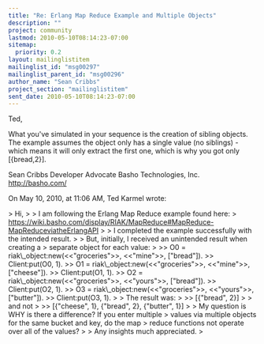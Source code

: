 ```yaml
---
title: "Re: Erlang Map Reduce Example and Multiple Objects"
description: ""
project: community
lastmod: 2010-05-10T08:14:23-07:00
sitemap:
  priority: 0.2
layout: mailinglistitem
mailinglist_id: "msg00297"
mailinglist_parent_id: "msg00296"
author_name: "Sean Cribbs"
project_section: "mailinglistitem"
sent_date: 2010-05-10T08:14:23-07:00
---
```



Ted,

What you've simulated in your sequence is the creation of sibling objects. The 
example assumes the object only has a single value (no siblings) - which means 
it will only extract the first one, which is why you got only [{bread,2}].

Sean Cribbs 
Developer Advocate
Basho Technologies, Inc.
http://basho.com/

On May 10, 2010, at 11:06 AM, Ted Karmel wrote:

&gt; Hi,
&gt; 
&gt; I am following the Erlang Map Reduce example found here:
&gt; https://wiki.basho.com/display/RIAK/MapReduce#MapReduce-MapReduceviatheErlangAPI
&gt; 
&gt; I completed the example successfully with the intended result.
&gt; 
&gt; But, initially, I received an unintended result when creating a
&gt; separate object for each value:
&gt; 
&gt;&gt; O0 = riak\\_object:new(&lt;&lt;"groceries"&gt;&gt;, &lt;&lt;"mine"&gt;&gt;, ["bread"]).
&gt;&gt; Client:put(O0, 1).
&gt;&gt; O1 = riak\\_object:new(&lt;&lt;"groceries"&gt;&gt;, &lt;&lt;"mine"&gt;&gt;, ["cheese"]).
&gt;&gt; Client:put(O1, 1).
&gt;&gt; O2 = riak\\_object:new(&lt;&lt;"groceries"&gt;&gt;, &lt;&lt;"yours"&gt;&gt;, ["bread"]).
&gt;&gt; Client:put(O2, 1).
&gt;&gt; O3 = riak\\_object:new(&lt;&lt;"groceries"&gt;&gt;, &lt;&lt;"yours"&gt;&gt;, ["butter"]).
&gt;&gt; Client:put(O3, 1).
&gt; 
&gt; The result was:
&gt; 
&gt;&gt; [{"bread", 2}]
&gt; 
&gt; and not
&gt; 
&gt;&gt; [{"cheese", 1}, {"bread", 2}, {"butter", 1}]
&gt; 
&gt; My question is WHY is there a difference? If you enter multiple
&gt; values via multiple objects for the same bucket and key, do the map
&gt; reduce functions not operate over all of the values?
&gt; 
&gt; Any insights much appreciated.
&gt; 
